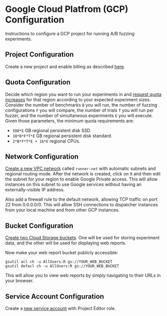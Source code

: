 # Google Cloud Platfrom (GCP) Configuration

Instructions to configure a GCP project for running A/B fuzzing experiments.

## Project Configuration
Create a new project and enable billing as described
[here](https://cloud.google.com/resource-manager/docs/creating-managing-projects).

## Quota Configuration
Decide which region you want to run your experiments in and [request quota
increases](https://console.cloud.google.com/iam-admin/quotas) for that region
according to your expected experiment sizes.  Consider the number of benchmarks
`B` you will run, the number of fuzzing configurations `F` you will compare, the
number of trials `T` you will run per fuzzer, and the number of simultaneous
experiments `E` you will execute.  Given those parameters, the minimum quota
requirements are:

- `500*E` GB regional persistent disk SSD.
- `10*B*F*T*E` GB regional persistent disk standard.
- `2*B*F*T*E + 16*E` regional CPUs.

## Network Configuration
[Create a new VPC network](https://console.cloud.google.com/networking/networks)
called `runner-net` with automatic subnets and regional routing mode.  After the
network is created, click on it and then edit the subnet for your region to
enable Google Private access.  This will allow instances on this subnet to use
Google services without having an externally-visible IP address.

Also add a firewall rule to the default network, allowing TCP traffic on port 22
from 0.0.0.0/0.  This will allow SSH connections to dispatcher instances from
your local machine and from other GCP instances.

## Bucket Configuration
[Create two Cloud Storage
buckets](https://cloud.google.com/storage/docs/creating-buckets). One will be
used for storing experiment data, and the other will be used for displaying web
reports.

Now make your web report bucket publicly accessible:
```
gsutil acl ch -u AllUsers:R gs://YOUR_WEB_BUCKET
gsutil defacl ch -u AllUsers:R gs://YOUR_WEB_BUCKET
```
This will allow you to view web reports by simply navigating to their URLs in
your browser.

## Service Account Configuration
Create a [new service
account](https://cloud.google.com/compute/docs/access/create-enable-service-accounts-for-instances)
with Project Editor role.
